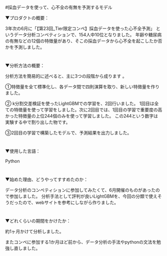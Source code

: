 #採血データを使って、心不全の有無を予測するモデル

▼プロダクトの概要：

3年次の6月に「【第23回_Tier限定コンペ】採血データを使った心不全予測」  というデータ分析コンペティションで、154人中10位となりました。 年齢や糖尿病の有無などの12個の特徴量があり、そこの採血データから心不全を起こしたか否かを予測しました。
#

▼分析方法の概要：

分析方法を簡易的に述べると、主に3つの段階から成ります 。

①特徴量を全て標準化し、各データ間で四則演算を取り、新しい特徴量を作りました。

② k分割交差検証を使ったLightGBMでの学習を、2回行いました。 1回目は全ての特徴量を使って学習をしました。次に2回目では、1回目の学習で重要度の高かった特徴量の上位244個のみを使って学習しました。 この244という数字は実験する中で割り出した物です。 

③2回目の学習で構築したモデルで、予測結果を出力しました。


#
▼使用した言語：

Python

#
▼始めた理由、どうやってすすめたのか：

データ分析のコンペティションに参加してみたくて、6月開催のものがあったので参加しました。 分析手法として評判が良いLightGBMを、今回の分類で使えそうだったので、webサイトを参考にしながら作りました。

#
▼どれくらいの期間をかけたか：

約1ヶ月かけて分析しました。

またコンペに参加する1か月ほど前から、データ分析の手法やpythonの文法を勉強し直しました。
